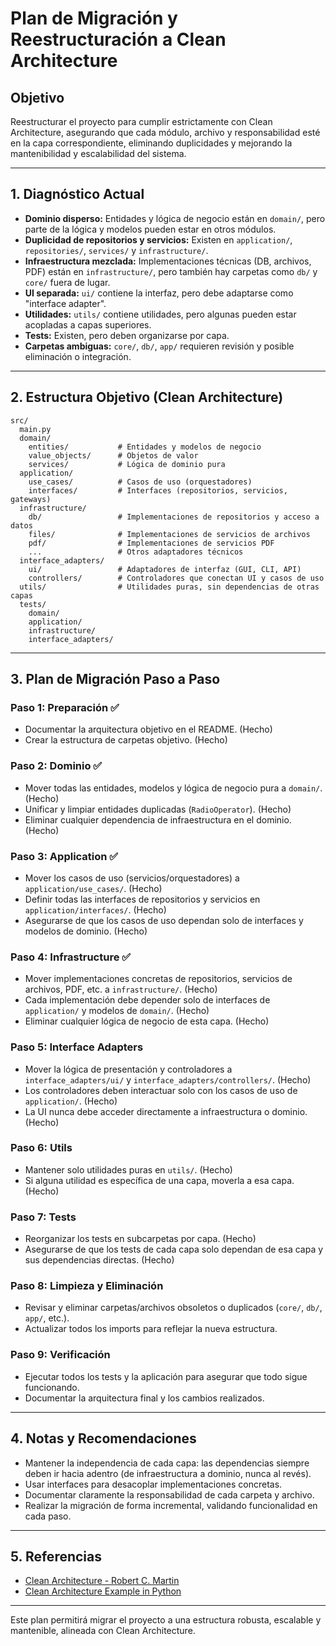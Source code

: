 # Plan de Migración y Reestructuración a Clean Architecture

## Objetivo
Reestructurar el proyecto para cumplir estrictamente con Clean Architecture, asegurando que cada módulo, archivo y responsabilidad esté en la capa correspondiente, eliminando duplicidades y mejorando la mantenibilidad y escalabilidad del sistema.

---

## 1. Diagnóstico Actual

- **Dominio disperso:** Entidades y lógica de negocio están en `domain/`, pero parte de la lógica y modelos pueden estar en otros módulos.
- **Duplicidad de repositorios y servicios:** Existen en `application/`, `repositories/`, `services/` y `infrastructure/`.
- **Infraestructura mezclada:** Implementaciones técnicas (DB, archivos, PDF) están en `infrastructure/`, pero también hay carpetas como `db/` y `core/` fuera de lugar.
- **UI separada:** `ui/` contiene la interfaz, pero debe adaptarse como "interface adapter".
- **Utilidades:** `utils/` contiene utilidades, pero algunas pueden estar acopladas a capas superiores.
- **Tests:** Existen, pero deben organizarse por capa.
- **Carpetas ambiguas:** `core/`, `db/`, `app/` requieren revisión y posible eliminación o integración.

---

## 2. Estructura Objetivo (Clean Architecture)

```
src/
  main.py
  domain/
    entities/           # Entidades y modelos de negocio
    value_objects/      # Objetos de valor
    services/           # Lógica de dominio pura
  application/
    use_cases/          # Casos de uso (orquestadores)
    interfaces/         # Interfaces (repositorios, servicios, gateways)
  infrastructure/
    db/                 # Implementaciones de repositorios y acceso a datos
    files/              # Implementaciones de servicios de archivos
    pdf/                # Implementaciones de servicios PDF
    ...                 # Otros adaptadores técnicos
  interface_adapters/
    ui/                 # Adaptadores de interfaz (GUI, CLI, API)
    controllers/        # Controladores que conectan UI y casos de uso
  utils/                # Utilidades puras, sin dependencias de otras capas
  tests/
    domain/
    application/
    infrastructure/
    interface_adapters/
```

---

## 3. Plan de Migración Paso a Paso

### Paso 1: Preparación ✅
- Documentar la arquitectura objetivo en el README. (Hecho)
- Crear la estructura de carpetas objetivo. (Hecho)

### Paso 2: Dominio ✅
- Mover todas las entidades, modelos y lógica de negocio pura a `domain/`. (Hecho)
- Unificar y limpiar entidades duplicadas (`RadioOperator`). (Hecho)
- Eliminar cualquier dependencia de infraestructura en el dominio. (Hecho)


### Paso 3: Application ✅
- Mover los casos de uso (servicios/orquestadores) a `application/use_cases/`. (Hecho)
- Definir todas las interfaces de repositorios y servicios en `application/interfaces/`. (Hecho)
- Asegurarse de que los casos de uso dependan solo de interfaces y modelos de dominio. (Hecho)


### Paso 4: Infrastructure ✅
- Mover implementaciones concretas de repositorios, servicios de archivos, PDF, etc. a `infrastructure/`. (Hecho)
- Cada implementación debe depender solo de interfaces de `application/` y modelos de `domain/`. (Hecho)
- Eliminar cualquier lógica de negocio de esta capa. (Hecho)

### Paso 5: Interface Adapters
- Mover la lógica de presentación y controladores a `interface_adapters/ui/` y `interface_adapters/controllers/`. (Hecho)
- Los controladores deben interactuar solo con los casos de uso de `application/`. (Hecho)
- La UI nunca debe acceder directamente a infraestructura o dominio. (Hecho)

### Paso 6: Utils
- Mantener solo utilidades puras en `utils/`. (Hecho)
- Si alguna utilidad es específica de una capa, moverla a esa capa. (Hecho)

### Paso 7: Tests
- Reorganizar los tests en subcarpetas por capa. (Hecho)
- Asegurarse de que los tests de cada capa solo dependan de esa capa y sus dependencias directas. (Hecho)

### Paso 8: Limpieza y Eliminación
- Revisar y eliminar carpetas/archivos obsoletos o duplicados (`core/`, `db/`, `app/`, etc.).
- Actualizar todos los imports para reflejar la nueva estructura.

### Paso 9: Verificación
- Ejecutar todos los tests y la aplicación para asegurar que todo sigue funcionando.
- Documentar la arquitectura final y los cambios realizados.

---

## 4. Notas y Recomendaciones

- Mantener la independencia de cada capa: las dependencias siempre deben ir hacia adentro (de infraestructura a dominio, nunca al revés).
- Usar interfaces para desacoplar implementaciones concretas.
- Documentar claramente la responsabilidad de cada carpeta y archivo.
- Realizar la migración de forma incremental, validando funcionalidad en cada paso.

---

## 5. Referencias
- [Clean Architecture - Robert C. Martin](https://8thlight.com/blog/uncle-bob/2012/08/13/the-clean-architecture.html)
- [Clean Architecture Example in Python](https://github.com/jeffknupp/clean-architecture)

---

Este plan permitirá migrar el proyecto a una estructura robusta, escalable y mantenible, alineada con Clean Architecture.

